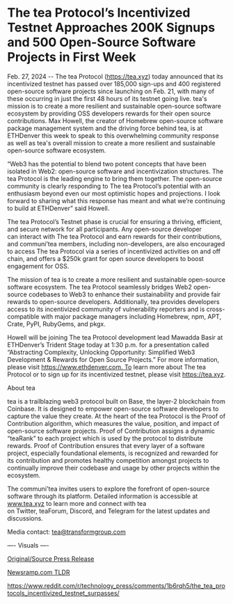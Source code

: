 # The tea Protocol’s Incentivized Testnet Approaches 200K Signups and 500 Open-Source Software Projects in First Week

Feb. 27, 2024 -- The tea Protocol (https://tea.xyz) today announced that its incentivized testnet has passed over 185,000 sign-ups and 400 registered open-source software projects since launching on Feb. 21, with many of these occurring in just the first 48 hours of its testnet going live. tea's mission is to create a more resilient and sustainable open-source software ecosystem by providing OSS developers rewards for their open source contributions. Max Howell, the creator of Homebrew open-source software package management system and the driving force behind tea, is at ETHDenver this week to speak to this overwhelming community response as well as tea's overall mission to create a more resilient and sustainable open-source software ecosystem.

“Web3 has the potential to blend two potent concepts that have been isolated in Web2: open-source software and incentivization structures. The tea Protocol is the leading engine to bring them together. The open-source community is clearly responding to The tea Protocol’s potential with an enthusiasm beyond even our most optimistic hopes and projections. I look forward to sharing what this response has meant and what we’re continuing to build at ETHDenver” said Howell.

The tea Protocol’s Testnet phase is crucial for ensuring a thriving, efficient, and secure network for all participants. Any open-source developer can interact with The tea Protocol and earn rewards for their contributions, and communi’tea members, including non-developers, are also encouraged to access The tea Protocol via a series of incentivized activities on and off chain, and offers a $250k grant for open source developers to boost engagement for OSS.

The mission of tea is to create a more resilient and sustainable open-source software ecosystem. The tea Protocol seamlessly bridges Web2 open-source codebases to Web3 to enhance their sustainability and provide fair rewards to open-source developers. Additionally, tea provides developers access to its incentivized community of vulnerability reporters and is cross-compatible with major package managers including Homebrew, npm, APT, Crate, PyPI, RubyGems, and pkgx.

Howell will be joining The tea Protocol development lead Mawadda Basir at ETHDenver’s Trident Stage today at 1:30 p.m. for a presentation called “Abstracting Complexity, Unlocking Opportunity: Simplified Web3 Development & Rewards for Open Source Projects.” For more information, please visit https://www.ethdenver.com. To learn more about The tea Protocol or to sign up for its incentivized testnet, please visit https://tea.xyz.

About tea

tea is a trailblazing web3 protocol built on Base, the layer-2 blockchain from Coinbase. It is designed to empower open-source software developers to capture the value they create. At the heart of the tea Protocol is the Proof of Contribution algorithm, which measures the value, position, and impact of open-source software projects. Proof of Contribution assigns a dynamic “teaRank” to each project which is used by the protocol to distribute rewards. Proof of Contribution ensures that every layer of a software project, especially foundational elements, is recognized and rewarded for its contribution and promotes healthy competition amongst projects to continually improve their codebase and usage by other projects within the ecosystem.

The communi'tea invites users to explore the forefront of open-source software through its platform. Detailed information is accessible at www.tea.xyz to learn more and connect with tea on Twitter, teaForum, Discord, and Telegram for the latest updates and discussions.

Media contact: tea@transformgroup.com

—- Visuals —- 

[Original/Source Press Release](https://blockchainwire.io/press-release/the-tea-protocols-incentivized-testnet-approaches-200k-signups-and-500-open-source-software-projects-in-first-week-)
                    

[Newsramp.com TLDR](None) 

https://www.reddit.com/r/technology_press/comments/1b6rqh5/the_tea_protocols_incentivized_testnet_surpasses/